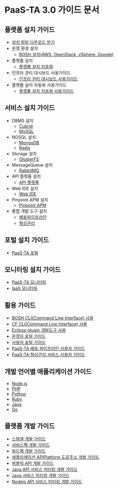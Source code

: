 # PaaS-TA 3.0 가이드 문서

## 플랫폼 설치 가이드

* [설치 파일 다운로드 받기](download_page.md)
* 운영 환경 설치
  * [BOSH 설치\(AWS, OpenStack, vSphere, Google\)](use-guide/bosh/paas-ta_bosh_-_-v1.0.md)
* 플랫폼 설치
  * [플랫폼 설치 자동화](install-guide/platform-install-system/paas-ta_-v2.0.md)  
* 인프라 관리 대시보드 사용가이드
  * [인프라 관리 대시보드 사용가이드](use-guide/infra/paas-ta_-_-_-_-_v1.0.md)  
* 플랫폼 설치 자동화 사용가이드  
  * [플랫폼 설치 자동화 사용가이드](use-guide/platform/paas_ta_-_-_-_-_-v3.0.md)

## 서비스 설치 가이드

* DBMS 설치
  * [Cubrid](../guide-2.0-linguine/service-guide/dbms/paas-ta-cubrid.md)
  * [MySQL](../guide-2.0-linguine/service-guide/dbms/paas-ta-mysql.md)
* NOSQL 설치
  * [MongoDB](../guide-2.0-linguine/service-guide/nosql/paas-ta-mongodb.md)
  * [Redis](../guide-2.0-linguine/service-guide/nosql/paas-ta-redis.md)
* Storage 설치
  * [GlusterFS](../guide-2.0-linguine/service-guide/storage/paas-ta-glusterfs.md)
* MessageQueue 설치
  * [RabbitMQ](../guide-2.0-linguine/service-guide/messagequeue/paas-ta-rabbitmq.md)
* API 플랫폼 설치
  * [API 플랫폼](../guide-2.0-linguine/service-guide/etc/paas-ta-api.md)
* Web IDE 설치
  * [Web IDE](../guide-2.0-linguine/service-guide/webide/paas-ta-web-ide.md)
* Pinpoint APM 설치
  * [Pinpoint APM](../guide-2.0-linguine/service-guide/etc/paas-ta-pinpoint.md)  
* 통합 개발 도구 설치
  * [배포파이프라인](service-guide/tools/paas-ta-_v1.0-1.md)
  * [형상관리](service-guide/tools/paas-ta-_v1.0.md)

## 포털 설치 가이드

* [PaaS-TA 포털](use-guide/portal/paas-ta-portal-_v1.1.md)

## 모니터링 설치 가이드

* [PaaS-TA 모니터링]()
* [IaaS 모니터링](https://github.com/PaaS-TA/IaaS-Monitoring)

## 활용 가이드

* [BOSH CLI\(Command Line Interface\) 사용](../guide-1.0-spaghetti/use-guide/openpaas_paasta_bosh_cli_guide.md)
* [CF CLI\(Command Line Interface\) 사용](../guide-1.0-spaghetti/use-guide/openpaas-cli.md)
* [Eclipse plugin 개발도구 사용](../guide-1.0-spaghetti/use-guide/open-paas.md)
* [운영자 포털 가이드](use-guide/portal/paas-ta-_v1.1-1.md)
* [사용자 포털 가이드](use-guide/portal/paas-ta-_v1.1.md)
* [PaaS-TA 배포 파이프라인 사용자 가이드](use-guide/tools/paas-ta-_v1.0.md)
* [PaaS-TA 형상관리 서비스 사용자 가이드](use-guide/tools/paas-ta-_v1.0-1.md)

## 개발 언어별 애플리케이션 가이드

* [Node.js](../guide-1.0-spaghetti/sample-app-guide/openpaas_paasta_application_nodejs_develope_guide.md)
* [PHP](../guide-1.0-spaghetti/sample-app-guide/openpaas_paasta_application_php_develope_guide.md)
* [Python](../guide-1.0-spaghetti/sample-app-guide/openpaas_paasta_application_python_develope_guide.md)
* [Ruby](../guide-1.0-spaghetti/sample-app-guide/openpaas_paasta_application_ruby_develope_guide.md)
* [Java](../guide-1.0-spaghetti/sample-app-guide/openpaas_paasta_application_java_develope_guide.md)
* [Go](../guide-1.0-spaghetti/sample-app-guide/openpaas_paasta_application_go_develope_guide.md)

## 플랫폼 개발 가이드

* [스템셀 개발 가이드](../guide-1.0-spaghetti/development-guide/openpaas_paasta_build_stemcell_guide.md)
* [서비스팩 개발 가이드](../guide-1.0-spaghetti/development-guide/servicepack_develope_guide.md)
* [빌드팩 개발 가이드](../guide-1.0-spaghetti/development-guide/buildpack_develope_guide.md)
* [애플리케이션 APIPlatform 도로주소 개발 가이드](../guide-1.0-spaghetti/development-guide/application_apiplatform_dorojuso_devlope_guide.md)
* [퍼블릭 API 개발 가이드](../guide-1.0-spaghetti/development-guide/publicapi_devlope_guide.md)
* [Java API 서비스 미터링 개발 가이드](../guide-2.0-linguine/development-guide/paas-ta_java_api_-_-_-_.md)
* [Java 서비스 미터링 개발 가이드](../guide-2.0-linguine/development-guide/paas-ta_java_-_-_-_.md)
* [Nodejs API 서비스 미터링 개발 가이드](../guide-2.0-linguine/development-guide/paas-ta_node.js_api_-_-_.md)


